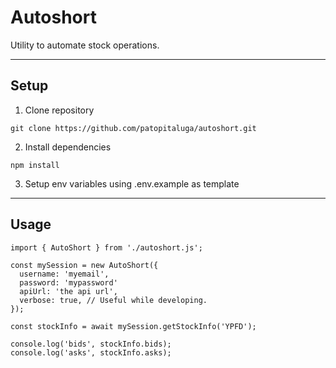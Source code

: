 # Autoshort

Utility to automate stock operations.

------

## Setup

1. Clone repository
```
git clone https://github.com/patopitaluga/autoshort.git
```

2. Install dependencies
```
npm install
```

3. Setup env variables using .env.example as template

------

## Usage

```
import { AutoShort } from './autoshort.js';

const mySession = new AutoShort({
  username: 'myemail',
  password: 'mypassword'
  apiUrl: 'the api url',
  verbose: true, // Useful while developing.
});

const stockInfo = await mySession.getStockInfo('YPFD');

console.log('bids', stockInfo.bids);
console.log('asks', stockInfo.asks);
```
